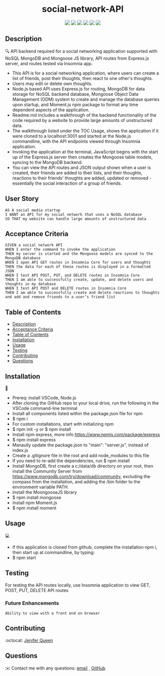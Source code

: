 <h1 align="center">social-network-API</h1>
  
<p align="center">
    <img src="https://img.shields.io/badge/javascript-yellow" />
    <img src="https://img.shields.io/badge/express-orange" />
    <img src="https://img.shields.io/badge/NoSQL MongoDB-purple"  />
    <img src="https://img.shields.io/badge/Mongoose-red"  />
    <img src="https://img.shields.io/badge/Insomnia-blue"  />
    <img src="https://img.shields.io/badge/license-MIT-black.svg" />
</p>
   
## Description

🔍 API backend required for a social networking application supported with NoSQL MongoDB and Mongoose JS library, API routes from Express.js server, and routes tested via Insomnia app.<br>
* This API is for a social networking application, where users can create a list of friends, post their thoughts, then react to one other's thoughts. 
* Users may edit or delete own thoughts.
* Node.js based API uses Express.js for routing, MongoDB for data storage for NoSQL backend database, Mongoose Object Data Management (ODM) system to create and manage the database queries upon startup, and Moment.js npm package to format any time dependent aspects of the application.
* Readme.md includes a walkthrough of the backend functionality of the code required by a website to provide large amounts of unstructured data. 
* The walkthrough listed under the TOC Usage, shows the application if it were cloned to a localhost:3001 and started at the Node.js commandline, with the API endpoints viewed through Insomnia application. 
* Invoking the application at the terminal, JavaScript begins with the start up of the Express.js server then creates the Mongoose table models, syncing to the MongoDB backend. 
* You can view the API routes and JSON output shown when a user is created, their friends are added to their lists, and their thoughts,  reactions to their friends' thoughts are added, updated or removed - essentially the social interaction of a group of friends.
   

## User Story

```
AS A social media startup
I WANT an API for my social network that uses a NoSQL database
SO THAT my website can handle large amounts of unstructured data
```

## Acceptance Criteria

```
GIVEN a social network API
WHEN I enter the command to invoke the application
THEN my server is started and the Mongoose models are synced to the MongoDB database
WHEN I open API GET routes in Insomnia Core for users and thoughts
THEN the data for each of these routes is displayed in a formatted JSON
WHEN I test API POST, PUT, and DELETE routes in Insomnia Core
THEN I am able to successfully create, update, and delete users and thoughts in my database
WHEN I test API POST and DELETE routes in Insomnia Core
THEN I am able to successfully create and delete reactions to thoughts and add and remove friends to a user’s friend list
```
   
## Table of Contents
- [Description](#description)
- [Acceptance Criteria](#acceptance-criteria)
- [Table of Contents](#table-of-contents)
- [Installation](#installation)
- [Usage](#usage)
- [Testing](#testing)
- [Contributing](#contributing)
- [Questions](#questions)

## Installation
💾 
- Prereq: install VSCode, Node.js
- After cloning the GitHub repo to your local drive, run the following in the VSCode command-line terminal
- Install all components listed within the package.json file for npm
- $ npm i
- For custom installations, start with initializing npm
- $ npm init -y or $ npm install
- Install npm express, more info https://www.npmjs.com/package/express
- $ npm install express
- Manaully update the package.json to "main": "server.js", instead of index.js
- Create a .gitignore file in the root and add node_modules to this file
- If you need to re-add the dependencies, run $ npm install
- Install MongoDB, first create a c:/data/db directory on your root, then install the Community Server from<br> https://www.mongodb.com/try/download/community, excluding the compass from the installation, and adding the /bin folder to the environment variable PATH.
- Install the MoongooseJS library
- $ npm install mongoose
- Install npm Moment.js
- $ npm install moment
  
## Usage
💻   
- If this application is cloned from github, complete the installation npm i, then start up at commandline, by typing:
- $ npm start

## Testing
For testing the API routes locally, use Insomnia application to view GET, POST, PUT, DELETE API routes


### Future Enhancements
```
Ability to view with a front end on browser

```

## Contributing
:octocat: [Jenifer Queen](https://queen-stack.github.io/profile/)

## Questions
✉️ Contact me with any questions: [email](mailto:jenf_queen@yahoo.com) , [GitHub](https://github.com/queen-stack)<br/>


